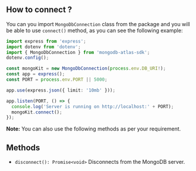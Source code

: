 ## How to connect ?

You can you import `MongoDbConnection` class from the package and you will be able to use `connect()` method, as you can see the following example:

```typescript
import express from 'express';
import dotenv from 'dotenv';
import { MongoDbConnection } from 'mongodb-atlas-sdk';
dotenv.config();

const mongoKit = new MongoDbConnection(process.env.DB_URI!);
const app = express();
const PORT = process.env.PORT || 5000;

app.use(express.json({ limit: '10mb' }));

app.listen(PORT, () => {
  console.log('Server is running on http://localhost:' + PORT);
  mongoKit.connect();
});
```

**Note:** You can also use the following methods as per your requirement.

## Methods

- `disconnect(): Promise<void>`
  Disconnects from the MongoDB server.
